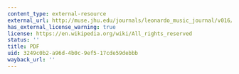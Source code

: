 ```yaml
---
content_type: external-resource
external_url: http://muse.jhu.edu/journals/leonardo_music_journal/v016/16.1polli.pdf
has_external_license_warning: true
license: https://en.wikipedia.org/wiki/All_rights_reserved
status: ''
title: PDF
uid: 3249c0b2-a96d-4b0c-9ef5-17cde59debbb
wayback_url: ''
---
```

